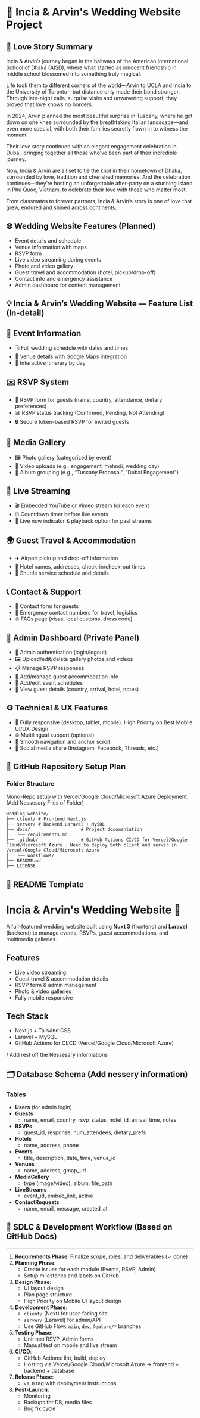 # 💍 Incia & Arvin's Wedding Website Project

## 📝 Love Story Summary

Incia & Arvin’s journey began in the hallways of the American International School of Dhaka (AISD), where what started as innocent friendship in middle school blossomed into something truly magical.

Life took them to different corners of the world—Arvin to UCLA and Incia to the University of Toronto—but distance only made their bond stronger. Through late-night calls, surprise visits and unwavering support, they proved that love knows no borders.

In 2024, Arvin planned the most beautiful surprise in Tuscany, where he got down on one knee surrounded by the breathtaking Italian landscape—and even more special, with both their families secretly flown in to witness the moment.

Their love story continued with an elegant engagement celebration in Dubai, bringing together all those who’ve been part of their incredible journey.

Now, Incia & Arvin are all set to tie the knot in their hometown of Dhaka, surrounded by love, tradition and cherished memories. And the celebration continues—they’re hosting an unforgettable after-party on a stunning island in Phu Quoc, Vietnam, to celebrate their love with those who matter most.

From classmates to forever partners, Incia & Arvin’s story is one of love that grew, endured and shined across continents.



## 🌐 Wedding Website Features (Planned)

- Event details and schedule
- Venue information with maps
- RSVP form
- Live video streaming during events
- Photo and video gallery
- Guest travel and accommodation (hotel, pickup/drop-off)
- Contact info and emergency assistance
- Admin dashboard for content management

## 💡 Incia & Arvin’s Wedding Website — Feature List (In-detail)

## 🔔 Event Information
- 🗓️ Full wedding schedule with dates and times
- 📍 Venue details with Google Maps integration
- 🧭 Interactive itinerary by day

## ✉️ RSVP System
- 📝 RSVP form for guests (name, country, attendance, dietary preferences)
- 📊 RSVP status tracking (Confirmed, Pending, Not Attending)
- 🔒 Secure token-based RSVP for invited guests

## 📸 Media Gallery
- 🖼️ Photo gallery (categorized by event)
- 🎥 Video uploads (e.g., engagement, mehndi, wedding day)
- 🧩 Album grouping (e.g., “Tuscany Proposal”, “Dubai Engagement”)

## 📡 Live Streaming
- 🎬 Embedded YouTube or Vimeo stream for each event
- ⏰ Countdown timer before live events
- 🔔 Live now indicator & playback option for past streams

## 🌍 Guest Travel & Accommodation
- ✈️ Airport pickup and drop-off information
- 🏨 Hotel names, addresses, check-in/check-out times
- 🚐 Shuttle service schedule and details

## 📞 Contact & Support
- 📧 Contact form for guests
- 📱 Emergency contact numbers for travel, logistics
- 🌐 FAQs page (visas, local customs, dress code)

## 🔐 Admin Dashboard (Private Panel)
- 👤 Admin authentication (login/logout)
- 🖼️ Upload/edit/delete gallery photos and videos
- 📋 Manage RSVP responses
- 🏨 Add/manage guest accommodation info
- 📅 Add/edit event schedules
- 🧾 View guest details (country, arrival, hotel, notes)

## ⚙️ Technical & UX Features
- 📱 Fully responsive (desktop, tablet, mobile). High Priority on Best Mobile UI/UX Design
- 🌐 Multilingual support (optional)
- 🧭 Smooth navigation and anchor scroll
- 💌 Social media share (Instagram, Facebook, Threads, etc.)



## 📁 GitHub Repository Setup Plan

### Folder Structure
Mono-Repo setup with Vercel/Google Cloud/Microsoft Azure Deployment. (Add Nessesary Files of Folder)
```
wedding-website/
├── client/ # Frontend Next.js                 
├── server/ # Backend Laravel + MySQL
├── docs/                   # Project documentation
│   └── requirements.md
├── .github/                # GitHub Actions CI/CD for Vercel/Google Cloud/Microsoft Azure . Need to deploy both client and server in Vercel/Google Cloud/Microsoft Azure
│   └── workflows/
├── README.md
├── LICENSE
```



## 📖 README Template


# Incia & Arvin's Wedding Website 🎉

A full-featured wedding website built using **Nuxt 3** (frontend) and **Laravel** (backend) to manage events, RSVPs, guest accommodations, and multimedia galleries.

## Features
- Live video streaming
- Guest travel & accommodation details
- RSVP form & admin management
- Photo & video galleries
- Fully mobile responsive

## Tech Stack
- Next.js + Tailwind CSS
- Laravel + MySQL
- GitHub Actions for CI/CD (Vercel/Google Cloud/Microsoft Azure)

/ Add rest off the Nessesary informations


## 🗂 Database Schema (Add nessery information)

### Tables

- **Users** (for admin login)
- **Guests**
  - name, email, country, rsvp_status, hotel_id, arrival_time, notes
- **RSVPs**
  - guest_id, response, num_attendees, dietary_prefs
- **Hotels**
  - name, address, phone
- **Events**
  - title, description, date, time, venue_id
- **Venues**
  - name, address, gmap_url
- **MediaGallery**
  - type (image/video), album, file_path
- **LiveStreams**
  - event_id, embed_link, active
- **ContactRequests**
  - name, email, message, created_at



## 🔁 SDLC & Development Workflow (Based on GitHub Docs)
---
1. **Requirements Phase**: Finalize scope, roles, and deliverables (✓ done)
2. **Planning Phase**:
   - Create issues for each module (Events, RSVP, Admin)
   - Setup milestones and labels on GitHub
3. **Design Phase**:
   - UI layout design
   - Plan page structure
   - High Priority on Mobile UI layout design
4. **Development Phase**:
   - `client/` (Next) for user-facing site
   - `server/` (Laravel) for admin/API
   - Use GitHub Flow: `main`, `dev`, `feature/*` branches
5. **Testing Phase**:
   - Unit test RSVP, Admin forms
   - Manual test on mobile and live stream
6. **CI/CD**:
   - GitHub Actions: lint, build, deploy
   - Hosting via Vercel/Google Cloud/Microsoft Azure -> frontend + backend + database
7. **Release Phase**:
   - `v1.0` tag with deployment instructions
8. **Post-Launch**:
   - Monitoring
   - Backups for DB, media files
   - Bug fix cycle
